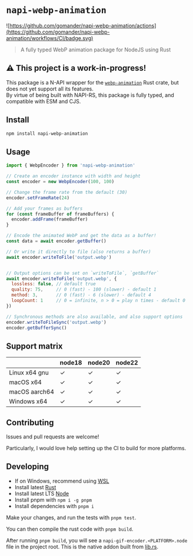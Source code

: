 # `napi-webp-animation`

![https://github.com/gomander/napi-webp-animation/actions](https://github.com/gomander/napi-webp-animation/workflows/CI/badge.svg)

> A fully typed WebP animation package for NodeJS using Rust

## ⚠️ This project is a work-in-progress!

This package is a N-API wrapper for the [`webp-animation`](https://crates.io/crates/webp-animation) Rust crate, but does not yet support all its features.  
By virtue of being built with NAPI-RS, this package is fully typed, and compatible with ESM and CJS.

## Install

```sh
npm install napi-webp-animation
```

## Usage

```js
import { WebpEncoder } from 'napi-webp-animation'

// Create an encoder instance with width and height
const encoder = new WebpEncoder(100, 100)

// Change the frame rate from the default (30)
encoder.setFrameRate(24)

// Add your frames as buffers
for (const frameBuffer of frameBuffers) {
  encoder.addFrame(frameBuffer)
}

// Encode the animated WebP and get the data as a buffer!
const data = await encoder.getBuffer()

// Or write it directly to file (also returns a buffer)
await encoder.writeToFile('output.webp')


// Output options can be set on `writeToFile`, `getBuffer`
await encoder.writeToFile('output.webp', {
  lossless: false, // default true
  quality: 75,     // 0 (fast) - 100 (slower) - default 1
  method: 3,       // 0 (fast) - 6 (slower) - default 4
  loopCount: 1     // 0 = infinite, n > 0 = play n times - default 0
})

// Synchronous methods are also available, and also support options
encoder.writeToFileSync('output.webp')
encoder.getBufferSync()
```

## Support matrix

|                  | node18 | node20 | node22 |
| ---------------- | ------ | ------ | ------ |
| Linux x64 gnu    | ✓      | ✓      | ✓      |
| macOS x64        | ✓      | ✓      | ✓      |
| macOS aarch64    | ✓      | ✓      | ✓      |
| Windows x64      | ✓      | ✓      | ✓      |

## Contributing

Issues and pull requests are welcome!

Particularly, I would love help setting up the CI to build for more platforms.

## Developing

- If on Windows, recommend using [WSL](https://learn.microsoft.com/en-us/windows/wsl/install)
- Install latest [Rust](https://rustup.rs/)
- Install latest LTS [Node](https://nodejs.org/en/download)
- Install pnpm with `npm i -g pnpm`
- Install dependencies with `pnpm i`

Make your changes, and run the tests with `pnpm test`.

You can then compile the rust code with `pnpm build`.

After running `pnpm build`, you will see a
`napi-gif-encoder.<PLATFORM>.node` file in the project root.
This is the native addon built from [lib.rs](./src/lib.rs).

